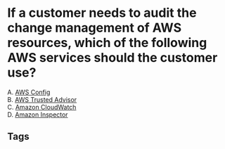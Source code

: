 # If a customer needs to audit the change management of AWS resources, which of the following AWS services should the customer use?

A. [AWS Config](https://github.com/EliotKhachi//publicZk/tree/main/202309130458)  
B. [AWS Trusted Advisor](https://github.com/EliotKhachi//publicZk/tree/main/202309130459)  
C. [Amazon CloudWatch](https://github.com/EliotKhachi//publicZk/tree/main/202309130500)  
D. [Amazon Inspector](https://github.com/EliotKhachi//publicZk/tree/main/202309130501)  

## Tags
